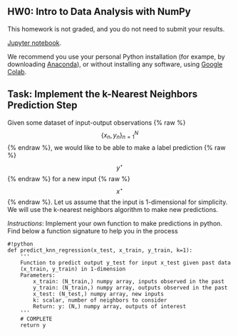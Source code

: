 ## HW0: Intro to Data Analysis with NumPy

This homework is not graded, and you do not need to submit your results.

[Jupyter notebook](HW0/hw0.ipynb).

We recommend you use your personal Python installation (for exampe, by downloading [Anaconda](https://www.anaconda.com/distribution/#download-section)), or without installing any software, using [Google Colab](https://colab.research.google.com/).

## <a name="problem-1">Task: Implement the k-Nearest Neighbors Prediction Step</a>

Given some dataset of input-output observations {% raw %} $$\{x_n,y_n \}^N_{n=1}$$ {% endraw %}, we would like to be able to make a label prediction {% raw %} $$y^{\star}$$ {% endraw %} for a new input {% raw %} $$x^{\star}$$ {% endraw %}. Let us assume that the input is 1-dimensional for simplicity. We will use the k-nearest neighbors algorithm to make new predictions.

*Instructions*: Implement your own function to make predictions in python.
Find below a function signature to help you in the process

    #!python
    def predict_knn_regression(x_test, x_train, y_train, k=1):
        '''
        Function to predict output y_test for input x_test given past data
        (x_train, y_train) in 1-dimension
        Parameters:
            x_train: (N_train,) numpy array, inputs observed in the past
            y_train: (N_train,) numpy array, outputs observed in the past
            x_test: (N_test,) numpy array, new inputs
            k: scalar, number of neighbors to consider
            Return: y: (N,) numpy array, outputs of interest
        '''
        # COMPLETE
        return y
